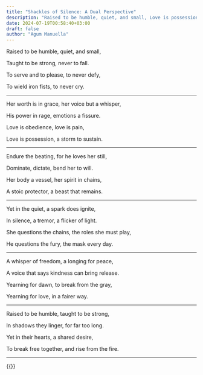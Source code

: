 ```yaml
---
title: "Shackles of Silence: A Dual Perspective"
description: "Raised to be humble, quiet, and small, Love is possession, a storm to sustain"
date: 2024-07-19T00:58:40+03:00
draft: false
author: "Agum Manuella"
---
```


Raised to be humble, quiet, and small,

Taught to be strong, never to fall.  

To serve and to please, to never defy,  

To wield iron fists, to never cry.

___

Her worth is in grace, her voice but a whisper,  

His power in rage, emotions a fissure.  

Love is obedience, love is pain,  

Love is possession, a storm to sustain.

___

Endure the beating, for he loves her still,  

Dominate, dictate, bend her to will.  

Her body a vessel, her spirit in chains,  

A stoic protector, a beast that remains.

___

Yet in the quiet, a spark does ignite,  

In silence, a tremor, a flicker of light.  

She questions the chains, the roles she must play,  

He questions the fury, the mask every day.

___

A whisper of freedom, a longing for peace,  

A voice that says kindness can bring release.  

Yearning for dawn, to break from the gray,  

Yearning for love, in a fairer way.

___

Raised to be humble, taught to be strong,  

In shadows they linger, for far too long.  

Yet in their hearts, a shared desire,  

To break free together, and rise from the fire.

___

{{<mini-toc>}}
